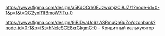 https://www.figma.com/design/a5KdOCrh0EJzwxmjzCi8JZ/1?node-id=0-1&p=f&t=QG2ynR1fBmoW7lTu-0

https://www.figma.com/design/9iBIDvaUc6zASRmuQh6uZo/ozonbank?node-id=0-1&p=f&t=hNclcSCE8xrGkgmC-0 - Кридитный калькулятор
